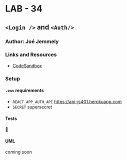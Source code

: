 # LAB - 34

## `<Login />` and `<Auth/>`

### Author: Joé Jemmely

### Links and Resources

- [CodeSandbox](https://codesandbox.io/embed/lab-34-y3zx5)

### Setup

#### `.env` requirements

- `REACT_APP_AUTH_API` https://api-js401.herokuapp.com
- `SECRET` supersecret

#### Tests

🤷‍

#### UML

coming soon
